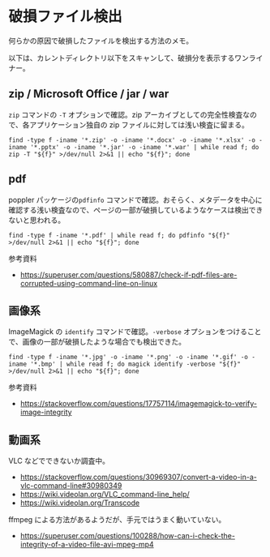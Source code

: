 # 破損ファイル検出

何らかの原因で破損したファイルを検出する方法のメモ。

以下は、カレントディレクトリ以下をスキャンして、破損分を表示するワンライナー。

## zip / Microsoft Office / jar / war

`zip` コマンドの `-T` オプションで確認。zip アーカイブとしての完全性検査なので、各アプリケーション独自の zip ファイルに対しては浅い検査に留まる。

```shell
find -type f -iname '*.zip' -o -iname '*.docx' -o -iname '*.xlsx' -o -iname '*.pptx' -o -iname '*.jar' -o -iname '*.war' | while read f; do zip -T "${f}" >/dev/null 2>&1 || echo "${f}"; done
```

## pdf

poppler パッケージの`pdfinfo` コマンドで確認。おそらく、メタデータを中心に確認する浅い検査なので、ページの一部が破損しているようなケースは検出できないと思われる。

```shell
find -type f -iname '*.pdf' | while read f; do pdfinfo "${f}" >/dev/null 2>&1 || echo "${f}"; done
```

参考資料

- https://superuser.com/questions/580887/check-if-pdf-files-are-corrupted-using-command-line-on-linux

## 画像系

ImageMagick の `identify` コマンドで確認。`-verbose` オプションをつけることで、画像の一部が破損したような場合でも検出できた。

```shell
find -type f -iname '*.jpg' -o -iname '*.png' -o -iname '*.gif' -o -iname '*.bmp' | while read f; do magick identify -verbose "${f}" >/dev/null 2>&1 || echo "${f}"; done
```

参考資料

- https://stackoverflow.com/questions/17757114/imagemagick-to-verify-image-integrity

## 動画系

VLC などでできないか調査中。

- https://stackoverflow.com/questions/30969307/convert-a-video-in-a-vlc-command-line#30980349
- https://wiki.videolan.org/VLC_command-line_help/
- https://wiki.videolan.org/Transcode

ffmpeg による方法があるようだが、手元ではうまく動いていない。

- https://superuser.com/questions/100288/how-can-i-check-the-integrity-of-a-video-file-avi-mpeg-mp4

